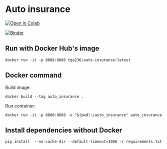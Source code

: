 # Auto insurance

[![Open In Colab](https://colab.research.google.com/assets/colab-badge.svg)](https://colab.research.google.com/github/tqa236/auto-insurance/blob/main/Train.ipynb)

[![Binder](https://mybinder.org/badge_logo.svg)](https://mybinder.org/v2/gh/tqa236/auto-insurance/HEAD)

## Run with Docker Hub's image

```console
docker run -it -p 8888:8888 tqa236/auto-insurance:latest
```

## Docker command

Build image:

```console
docker build --tag auto_insurance .
```

Run container:

```console
docker run -it -p 8888:8888 -v "$(pwd):/auto_insurance" auto_insurance
```

## Install dependencies without Docker

```console
pip install  --no-cache-dir --default-timeout=1000 -r requirements.txt
```